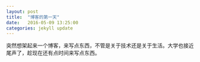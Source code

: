 ```yaml
---
layout: post
title:  "博客的第一天"
date:   2016-05-09 13:25:00
categories: jekyll update
---
```


 突然想架起来一个博客，来写点东西，不管是关于技术还是关于生活。大学也接近尾声了，趁现在还有点时间来写点东西。

